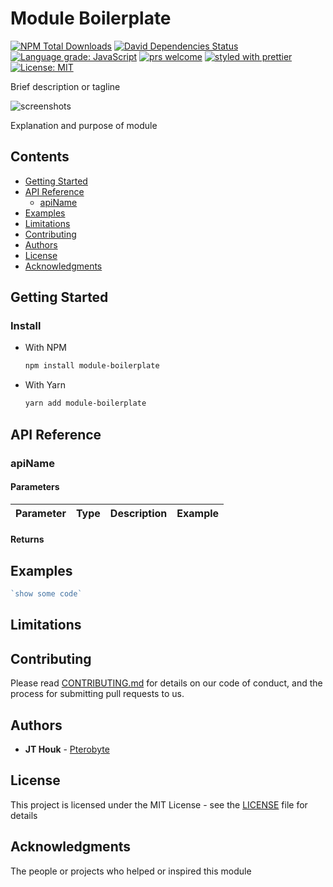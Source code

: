 # Module Boilerplate

[![NPM Total Downloads](https://img.shields.io/npm/dt/module-boilerplate.svg)](https://www.npmjs.com/package/module-boilerplate)
[![David Dependencies Status](https://david-dm.org/pterobyte/module-boilerplate.svg)](https://david-dm.org/pterobyte/module-boilerplate)
[![Language grade: JavaScript](https://img.shields.io/lgtm/grade/javascript/g/Pterobyte/module-boilerplate.svg?logo=lgtm&logoWidth=18)](https://lgtm.com/projects/g/Pterobyte/module-boilerplate/context:javascript)
[![prs welcome](https://img.shields.io/badge/PRs-welcome-brightgreen.svg)](https://github.com/pterobyte/module-boilerplate/master)
[![styled with prettier](https://img.shields.io/badge/styled_with-prettier-ff69b4.svg)](https://github.com/prettier/prettier)
[![License: MIT](https://img.shields.io/badge/License-MIT-yellow.svg)](https://opensource.org/licenses/MIT)

Brief description or tagline

![screenshots](assets/screenshot.png)

Explanation and purpose of module

## Contents  

- [Getting Started](#getting-started)
- [API Reference](#api-reference)
  - [apiName](#apiName)
- [Examples](#examples)
- [Limitations](#limitations)
- [Contributing](#contributing)
- [Authors](#authors)
- [License](#license)
- [Acknowledgments](#acknowledgments)

## Getting Started

### Install

- With NPM

  ```sh
  npm install module-boilerplate
  ```

- With Yarn

  ```sh
  yarn add module-boilerplate
  ```

## API Reference

### apiName

#### Parameters

Parameter        | Type                          | Description                                 | Example                          |
|--------------  |-----------------------------  |---------------------------------------------|--------------------------------- |

#### Returns

## Examples

```js
`show some code`
```

## Limitations

## Contributing

Please read [CONTRIBUTING.md](https://github.com/pterobyte/module-boilerplate/.github/CONTRIBUTING.md/.github/CONTRIBUTING.md) for details on our code of conduct, and the process for submitting pull requests to us.

## Authors

- **JT Houk** - [Pterobyte](https://github.com/pterobyte)

## License

This project is licensed under the MIT License - see the [LICENSE](https://github.com/pterobyte/module-boilerplate/LICENSE) file for details

## Acknowledgments

The people or projects who helped or inspired this module
